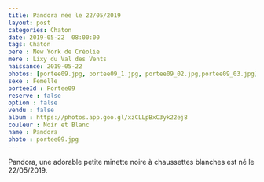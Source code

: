 ```yaml
---
title: Pandora née le 22/05/2019
layout: post
categories: Chaton
date: 2019-05-22  08:00:00
tags: Chaton
pere : New York de Créolie
mere : Lixy du Val des Vents
naissance: 2019-05-22
photos: [portee09.jpg, portee09_1.jpg, portee09_02.jpg,portee09_03.jpg]
sexe : Femelle
porteeId : Portee09
reserve : false
option : false
vendu : false
album : https://photos.app.goo.gl/xzCLLpBxC3yk22ej8
couleur : Noir et Blanc
name : Pandora
photo : portee09.jpg
---
```


Pandora, une adorable petite minette noire à chaussettes blanches est né le 22/05/2019.
